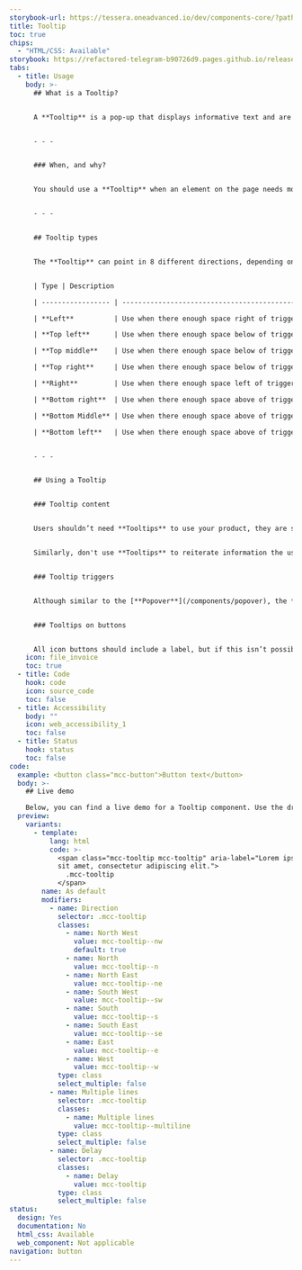 ```yaml
---
storybook-url: https://tessera.oneadvanced.io/dev/components-core/?path=/docs/html-button--as-default
title: Tooltip
toc: true
chips:
  - "HTML/CSS: Available"
storybook: https://refactored-telegram-b90726d9.pages.github.io/release/?path=/docs/components-tooltip-introduction
tabs:
  - title: Usage
    body: >-
      ## What is a Tooltip?


      A **Tooltip** is a pop-up that displays informative text and are triggered by the user hovering over something.


      - - -


      ### When, and why?


      You should use a **Tooltip** when an element on the page needs more explanation than the UI is able to provide. **Tooltips** supplement the UI and ensure the element usage is clear.


      - - -


      ## Tooltip types


      The **Tooltip** can point in 8 different directions, depending on the space available. Choose a direction carefully to make sure the content is always clearly connected to its trigger and is not covered up by the **Tooltip**.


      | Type | Description                                                                               | 

      | ----------------- | ----------------------------------------------------------------------------------------- |

      | **Left**          | Use when there enough space right of trigger for the content is fully visible on the page 

      | **Top left**      | Use when there enough space below of trigger for the content is fully visible on the page | 

      | **Top middle**    | Use when there enough space below of trigger for the content is fully visible on the page | 

      | **Top right**     | Use when there enough space below of trigger for the content is fully visible on the page | 

      | **Right**         | Use when there enough space left of trigger for the content is fully visible on the page  | 

      | **Bottom right**  | Use when there enough space above of trigger for the content is fully visible on the page | 

      | **Bottom Middle** | Use when there enough space above of trigger for the content is fully visible on the page | 

      | **Bottom left**   | Use when there enough space above of trigger for the content is fully visible on the page | 


      - - -


      ## Using a Tooltip


      ### Tooltip content


      Users shouldn’t need **Tooltips** to use your product, they are supplementary messages that help to provide more information or context to something. Think of them as helpful nuggets of information that will give users a push in the right direction, rather than something they **need** to read to use your product effectively. If a user needs that information, they won't be able to see it while interacting with another element - thus, they would need to read it, remember it, and hope they don't forget when they move their cursor to interact with the element!


      Similarly, don't use **Tooltips** to reiterate information the user can already see. 


      ### Tooltip triggers


      Although similar to the [**Popover**](/components/popover), the **Tooltip** is triggered by the user hovering over an element, not by selecting it. For example, they can be triggered by the user hovering over elements such as images, icons, buttons or hyperlinks.  It is important to note that this behaviour can be considered less accessible so be cautious in it's usage.


      ### Tooltips on buttons


      All icon buttons should include a label, but if this isn’t possible **Tooltips** can help distinguish actions between unlabelled icons.
    icon: file_invoice
    toc: true
  - title: Code
    hook: code
    icon: source_code
    toc: false
  - title: Accessibility
    body: ""
    icon: web_accessibility_1
    toc: false
  - title: Status
    hook: status
    toc: false
code:
  example: <button class="mcc-button">Button text</button>
  body: >-
    ## Live demo

    Below, you can find a live demo for a Tooltip component. Use the drop-down menus and radio buttons to view the different Tooltip Types and Variants.
  preview:
    variants:
      - template:
          lang: html
          code: >-
            <span class="mcc-tooltip mcc-tooltip" aria-label="Lorem ipsum dolor
            sit amet, consectetur adipiscing elit.">
              .mcc-tooltip
            </span>
        name: As default
        modifiers:
          - name: Direction
            selector: .mcc-tooltip
            classes:
              - name: North West
                value: mcc-tooltip--nw
                default: true
              - name: North
                value: mcc-tooltip--n
              - name: North East
                value: mcc-tooltip--ne
              - name: South West
                value: mcc-tooltip--sw
              - name: South
                value: mcc-tooltip--s
              - name: South East
                value: mcc-tooltip--se
              - name: East
                value: mcc-tooltip--e
              - name: West
                value: mcc-tooltip--w
            type: class
            select_multiple: false
          - name: Multiple lines
            selector: .mcc-tooltip
            classes:
              - name: Multiple lines
                value: mcc-tooltip--multiline
            type: class
            select_multiple: false
          - name: Delay
            selector: .mcc-tooltip
            classes:
              - name: Delay
                value: mcc-tooltip
            type: class
            select_multiple: false
status:
  design: Yes
  documentation: No
  html_css: Available
  web_component: Not applicable
navigation: button
---
```

